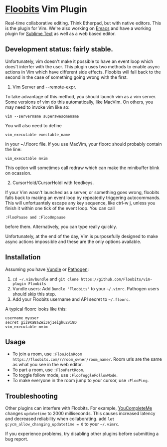 # [Floobits](https://floobits.com/) Vim Plugin

Real-time collaborative editing. Think Etherpad, but with native editors. This is the plugin for Vim. We're also working on [Emacs](https://github.com/Floobits/emacs-plugin) and have a working plugin for [Sublime Text](https://github.com/Floobits/sublime-text-2-plugin) as well as a web based editor.

## Development status: fairly stable.  

Unfortunately, vim doesn't make it possible to have an event loop which does't interfer with the user.
This plugin uses two methods to enable async actions in Vim which have different side effects.  Floobits will fall back to the second in the case of something going wrong with the first.

1. Vim Server and --remote-expr.

To take advantage of this method, you should launch vim as a vim server.  Some versions of vim do this automatically, like MacVim.  On others, you may need to invoke vim like so:

`vim --servername superawesomename`

You will also need to define 

`vim_executable exectable_name `

in your ~/.floorc file. If you use MacVim, your floorc should probably contain the line:

`vim_executable mvim`

This option will sometimes call redraw which can make the minibuffer blink on ocassion.

2. CursorHold/CursorHoldI with feedkeys.

If your Vim wasn't launched as a server, or something goes wrong, floobits falls back to making an event loop by repeatedly triggering autocommands.
This will unfortuantely escape any key sequence, like ctrl-w j, unless you finish it within one tick of the event loop.  You can call 

`:FlooPause and :FlooUnpause `

before them.  Alternatively, you can type really quickly.  

Unfortunately, at the end of the day, Vim is purposefully designed to make async actions impossible and these are the only options available.

## Installation

Assuming you have [Vundle](https://github.com/gmarik/vundle) or [Pathogen](https://github.com/tpope/vim-pathogen):

1. `cd ~/.vim/bundle` and `git clone https://github.com/Floobits/vim-plugin Floobits`
1. Vundle users: Add `Bundle 'Floobits'` to your `~/.vimrc`. Pathogen users should skip this step.
1. Add your Floobits username and API secret to `~/.floorc`.

A typical floorc looks like this:

    username myuser
    secret gii9Ka8aZei3ej1eighu2vi8D
    vim_executable mvim

## Usage

* To join a room, use `:FlooJoinRoom https://floobits.com/r/room_owner/room_name/`. Room urls are the same as what you see in the web editor.
* To part a room, use `:FlooPartRoom`.
* To toggle follow mode, use `:FlooToggleFollowMode`.
* To make everyone in the room jump to your cursor, use `:FlooPing`.

## Troubleshooting

Other plugins can interfere with Floobits. For example, [YouCompleteMe](https://github.com/Valloric/YouCompleteMe) changes `updatetime` to 2000 milliseconds. This causes increased latency and decreased reliability when collaborating. add `let g:ycm_allow_changing_updatetime = 0` to your `~/.vimrc`.

If you experience problems, try disabling other plugins before submitting a bug report.
